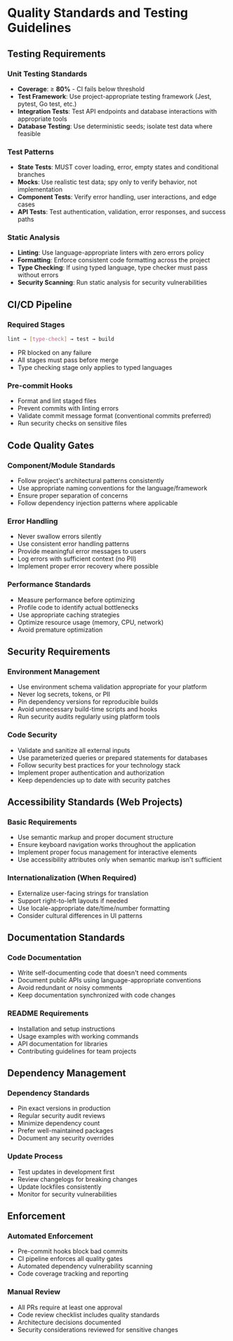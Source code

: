 # Quality Standards and Testing Guidelines

## Testing Requirements

### Unit Testing Standards
- **Coverage**: ≥ **80%** - CI fails below threshold
- **Test Framework**: Use project-appropriate testing framework (Jest, pytest, Go test, etc.)
- **Integration Tests**: Test API endpoints and database interactions with appropriate tools
- **Database Testing**: Use deterministic seeds; isolate test data where feasible

### Test Patterns
- **State Tests**: MUST cover loading, error, empty states and conditional branches
- **Mocks**: Use realistic test data; spy only to verify behavior, not implementation
- **Component Tests**: Verify error handling, user interactions, and edge cases
- **API Tests**: Test authentication, validation, error responses, and success paths

### Static Analysis
- **Linting**: Use language-appropriate linters with zero errors policy
- **Formatting**: Enforce consistent code formatting across the project
- **Type Checking**: If using typed language, type checker must pass without errors
- **Security Scanning**: Run static analysis for security vulnerabilities

## CI/CD Pipeline

### Required Stages
```bash
lint → [type-check] → test → build
```
- PR blocked on any failure
- All stages must pass before merge
- Type checking stage only applies to typed languages

### Pre-commit Hooks
- Format and lint staged files
- Prevent commits with linting errors
- Validate commit message format (conventional commits preferred)
- Run security checks on sensitive files

## Code Quality Gates

### Component/Module Standards
- Follow project's architectural patterns consistently
- Use appropriate naming conventions for the language/framework
- Ensure proper separation of concerns
- Follow dependency injection patterns where applicable

### Error Handling
- Never swallow errors silently
- Use consistent error handling patterns
- Provide meaningful error messages to users
- Log errors with sufficient context (no PII)
- Implement proper error recovery where possible

### Performance Standards
- Measure performance before optimizing
- Profile code to identify actual bottlenecks
- Use appropriate caching strategies
- Optimize resource usage (memory, CPU, network)
- Avoid premature optimization

## Security Requirements

### Environment Management
- Use environment schema validation appropriate for your platform
- Never log secrets, tokens, or PII
- Pin dependency versions for reproducible builds
- Avoid unnecessary build-time scripts and hooks
- Run security audits regularly using platform tools

### Code Security
- Validate and sanitize all external inputs
- Use parameterized queries or prepared statements for databases
- Follow security best practices for your technology stack
- Implement proper authentication and authorization
- Keep dependencies up to date with security patches

## Accessibility Standards (Web Projects)

### Basic Requirements
- Use semantic markup and proper document structure
- Ensure keyboard navigation works throughout the application
- Implement proper focus management for interactive elements
- Use accessibility attributes only when semantic markup isn't sufficient

### Internationalization (When Required)
- Externalize user-facing strings for translation
- Support right-to-left layouts if needed
- Use locale-appropriate date/time/number formatting
- Consider cultural differences in UI patterns

## Documentation Standards

### Code Documentation
- Write self-documenting code that doesn't need comments
- Document public APIs using language-appropriate conventions
- Avoid redundant or noisy comments
- Keep documentation synchronized with code changes

### README Requirements
- Installation and setup instructions
- Usage examples with working commands
- API documentation for libraries
- Contributing guidelines for team projects

## Dependency Management

### Dependency Standards
- Pin exact versions in production
- Regular security audit reviews
- Minimize dependency count
- Prefer well-maintained packages
- Document any security overrides

### Update Process
- Test updates in development first
- Review changelogs for breaking changes
- Update lockfiles consistently
- Monitor for security vulnerabilities

## Enforcement

### Automated Enforcement
- Pre-commit hooks block bad commits
- CI pipeline enforces all quality gates
- Automated dependency vulnerability scanning
- Code coverage tracking and reporting

### Manual Review
- All PRs require at least one approval
- Code review checklist includes quality standards
- Architecture decisions documented
- Security considerations reviewed for sensitive changes